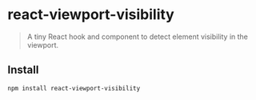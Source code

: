 # react-viewport-visibility

> A tiny React hook and component to detect element visibility in the viewport.

## Install

```bash
npm install react-viewport-visibility



